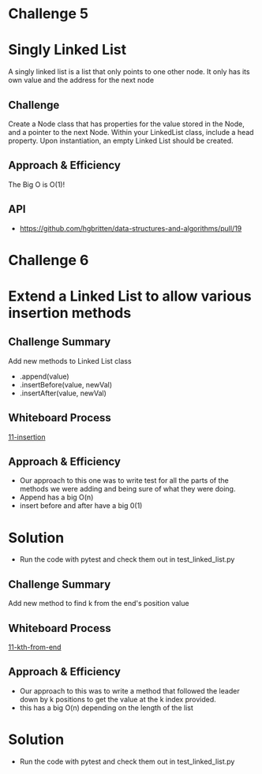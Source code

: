 # Challenge 5

# Singly Linked List
<!-- Short summary or background information -->
A singly linked list is a list that only points to one other node. It only has its own value and the address for the next node
## Challenge
<!-- Description of the challenge -->
Create a Node class that has properties for the value stored in the Node, and a pointer to the next Node.
Within your LinkedList class, include a head property. Upon instantiation, an empty Linked List should be created.
## Approach & Efficiency
<!-- What approach did you take? Why? What is the Big O space/time for this approach? -->
The Big O is O(1)!

## API
<!-- Description of each method publicly available to your Linked List -->
- https://github.com/hgbritten/data-structures-and-algorithms/pull/19

# Challenge 6

# Extend a Linked List to allow various insertion methods

<!-- With help from Brian L -->

<!-- https://github.com/hgbritten/data-structures-and-algorithms/pull/20 -->

## Challenge Summary
Add new methods to Linked List class
- .append(value)
- .insertBefore(value, newVal)
- .insertAfter(value, newVal)

## Whiteboard Process
[11-insertion](./11-insertion.PNG)

## Approach & Efficiency
- Our approach to this one was to write test for all the parts of the methods we were adding and being sure of what they were doing.
- Append has a big O(n)
- insert before and after have a big 0(1)

# Solution
<!-- Show how to run your code, and examples of it in action -->
- Run the code with pytest and check them out in test_linked_list.py

## Challenge Summary
Add new method to find k from the end's position value

## Whiteboard Process
[11-kth-from-end](./11-kth-from-end.PNG)

## Approach & Efficiency
- Our approach to this was to write a method that followed the leader down by k positions to get the value at the k index provided.
- this has a big O(n) depending on the length of the list

# Solution
- Run the code with pytest and check them out in test_linked_list.py
